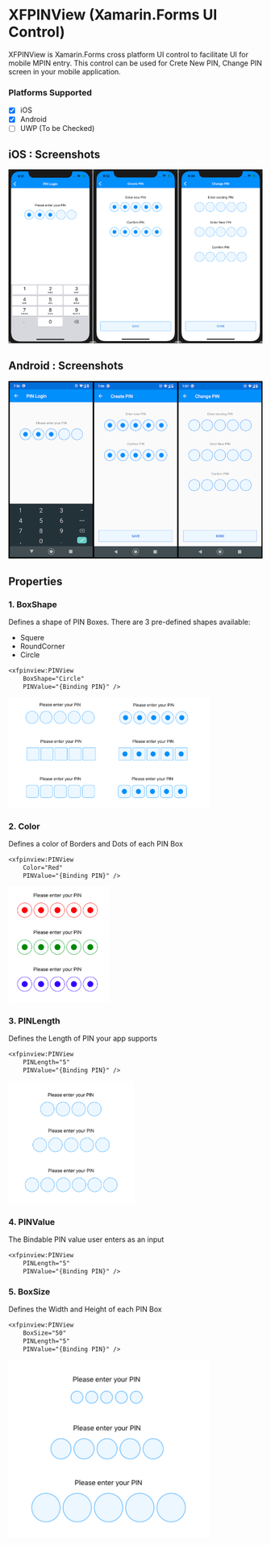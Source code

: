 # XFPINView (Xamarin.Forms UI Control)
XFPINView is Xamarin.Forms cross platform UI control to facilitate UI for mobile MPIN entry.
This control can be used for Crete New PIN, Change PIN screen in your mobile application.

### Platforms Supported
- [X] iOS
- [X] Android
- [ ] UWP (To be Checked)

## iOS : Screenshots
<img src="https://github.com/MGohil/XFPINView/blob/master/Arts/Sample-iOS.png" width="600">

## Android : Screenshots
<img src="https://github.com/MGohil/XFPINView/blob/master/Arts/Sample-Android.png" width="600">

## Properties
### 1. BoxShape
Defines a shape of PIN Boxes. There are 3 pre-defined shapes available:
- Squere
- RoundCorner
- Circle
```
<xfpinview:PINView 
    BoxShape="Circle" 
    PINValue="{Binding PIN}" />
```
<img src="https://github.com/MGohil/XFPINView/blob/master/Arts/Sample-BoxShapes.png" width="400">

### 2. Color
Defines a color of Borders and Dots of each PIN Box
```
<xfpinview:PINView 
    Color="Red" 
    PINValue="{Binding PIN}" />
```
<img src="https://github.com/MGohil/XFPINView/blob/master/Arts/Sample-Color.png" width="200">

### 3. PINLength
Defines the Length of PIN your app supports
```
<xfpinview:PINView 
    PINLength="5" 
    PINValue="{Binding PIN}" />
```
<img src="https://github.com/MGohil/XFPINView/blob/master/Arts/Sample-PINLength.png" width="250">

### 4. PINValue
The Bindable PIN value user enters as an input
```
<xfpinview:PINView 
    PINLength="5" 
    PINValue="{Binding PIN}" />
```

### 5. BoxSize
Defines the Width and Height of each PIN Box
```
<xfpinview:PINView
    BoxSize="50"
    PINLength="5" 
    PINValue="{Binding PIN}" />
```
<img src="https://github.com/MGohil/XFPINView/blob/master/Arts/Sample-BoxSize.png" width="400">
